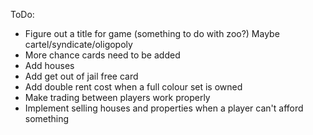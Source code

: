 ToDo:

- Figure out a title for game (something to do with zoo?) Maybe cartel/syndicate/oligopoly
- More chance cards need to be added
- Add houses
- Add get out of jail free card
- Add double rent cost when a full colour set is owned
- Make trading between players work properly
- Implement selling houses and properties when a player can't afford something